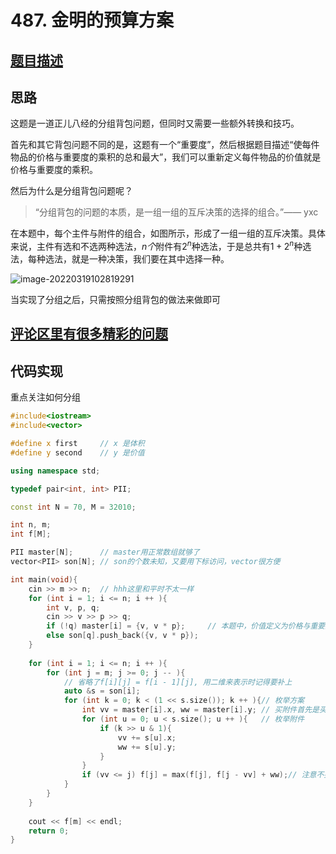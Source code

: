 # 487. 金明的预算方案

## [题目描述](https://www.acwing.com/problem/content/489/)

## 思路

这题是一道正儿八经的分组背包问题，但同时又需要一些额外转换和技巧。

首先和其它背包问题不同的是，这题有一个“重要度”，然后根据题目描述“使每件物品的价格与重要度的乘积的总和最大”，我们可以重新定义每件物品的价值就是价格与重要度的乘积。



然后为什么是分组背包问题呢？

> “分组背包的问题的本质，是一组一组的互斥决策的选择的组合。”—— yxc

在本题中，每个主件与附件的组合，如图所示，形成了一组一组的互斥决策。具体来说，主件有选和不选两种选法，$n个$附件有$2 ^n$种选法，于是总共有$1 + 2^n$种选法，每种选法，就是一种决策，我们要在其中选择一种。



![image-20220319102819291](https://s2.loli.net/2022/03/19/PrZKIdUx91iEbcz.png)



当实现了分组之后，只需按照分组背包的做法来做即可

## [评论区里有很多精彩的问题](https://www.acwing.com/activity/content/code/content/119600/)

## 代码实现

重点关注如何分组

```cpp
#include<iostream>
#include<vector>

#define x first     // x 是体积
#define y second    // y 是价值

using namespace std;

typedef pair<int, int> PII;

const int N = 70, M = 32010;

int n, m;
int f[M];

PII master[N];      // master用正常数组就够了
vector<PII> son[N]; // son的个数未知，又要用下标访问，vector很方便

int main(void){
    cin >> m >> n;  // hhh这里和平时不太一样
    for (int i = 1; i <= n; i ++ ){
        int v, p, q;
        cin >> v >> p >> q;
        if (!q) master[i] = {v, v * p};     // 本题中，价值定义为价格与重要度的乘积
        else son[q].push_back({v, v * p});
    }
    
    for (int i = 1; i <= n; i ++ ){
        for (int j = m; j >= 0; j -- ){
            // 省略了f[i][j] = f[i - 1][j], 用二维来表示时记得要补上
            auto &s = son[i];
            for (int k = 0; k < (1 << s.size()); k ++ ){// 枚举方案
                int vv = master[i].x, ww = master[i].y; // 买附件首先是买主件
                for (int u = 0; u < s.size(); u ++ ){   // 枚举附件
                    if (k >> u & 1){
                        vv += s[u].x;
                        ww += s[u].y;
                    }
                }
                if (vv <= j) f[j] = max(f[j], f[j - vv] + ww);// 注意不要越界了
            }
        }
    }
    
    cout << f[m] << endl;
    return 0;
}

```

